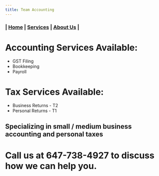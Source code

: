 ```yaml
---
title: Team Accounting
---
```


### | [Home](/) | [Services](/services.html) | [About Us](/) |

# Accounting Services Available:
-  GST Filing
-  Bookkeeping
-  Payroll

# Tax Services Available:
-  Business Returns - T2
-  Personal Returns - T1

## Specializing in small / medium business accounting and personal taxes

# Call us at 647-738-4927 to discuss how we can help you.
